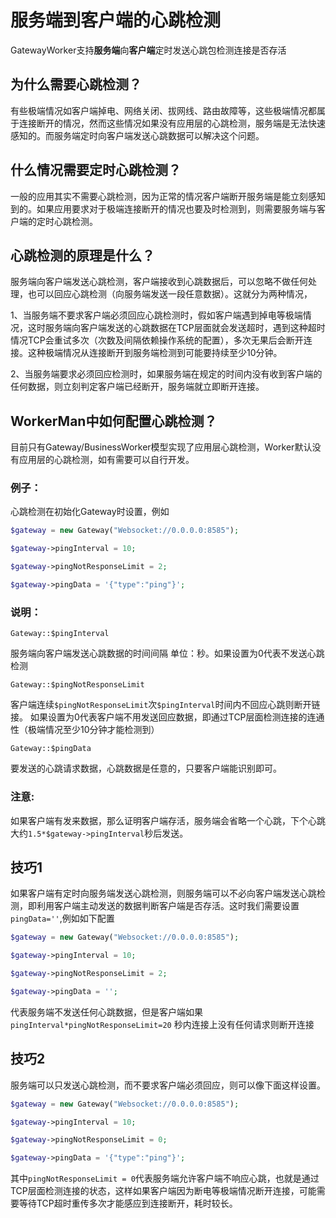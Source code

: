 # 服务端到客户端的心跳检测
GatewayWorker支持**服务端**向**客户端**定时发送心跳包检测连接是否存活

## 为什么需要心跳检测？
有些极端情况如客户端掉电、网络关闭、拔网线、路由故障等，这些极端情况都属于连接断开的情况，然而这些情况如果没有应用层的心跳检测，服务端是无法快速感知的。而服务端定时向客户端发送心跳数据可以解决这个问题。

## 什么情况需要定时心跳检测？
一般的应用其实不需要心跳检测，因为正常的情况客户端断开服务端是能立刻感知到的。如果应用要求对于极端连接断开的情况也要及时检测到，则需要服务端与客户端的定时心跳检测。

## 心跳检测的原理是什么？
服务端向客户端发送心跳检测，客户端接收到心跳数据后，可以忽略不做任何处理，也可以回应心跳检测（向服务端发送一段任意数据）。这就分为两种情况，

1、当服务端不要求客户端必须回应心跳检测时，假如客户端遇到掉电等极端情况，这时服务端向客户端发送的心跳数据在TCP层面就会发送超时，遇到这种超时情况TCP会重试多次（次数及间隔依赖操作系统的配置），多次无果后会断开连接。这种极端情况从连接断开到服务端检测到可能要持续至少10分钟。

2、当服务端要求必须回应检测时，如果服务端在规定的时间内没有收到客户端的任何数据，则立刻判定客户端已经断开，服务端就立即断开连接。

## WorkerMan中如何配置心跳检测？
目前只有Gateway/BusinessWorker模型实现了应用层心跳检测，Worker默认没有应用层的心跳检测，如有需要可以自行开发。

### 例子：
心跳检测在初始化Gateway时设置，例如
```php
$gateway = new Gateway("Websocket://0.0.0.0:8585");

$gateway->pingInterval = 10;

$gateway->pingNotResponseLimit = 2;

$gateway->pingData = '{"type":"ping"}';
```

### 说明：

``` Gateway::$pingInterval ```

服务端向客户端发送心跳数据的时间间隔 单位：秒。如果设置为0代表不发送心跳检测


``` Gateway::$pingNotResponseLimit ```

客户端连续```$pingNotResponseLimit```次```$pingInterval```时间内不回应心跳则断开链接。
如果设置为0代表客户端不用发送回应数据，即通过TCP层面检测连接的连通性（极端情况至少10分钟才能检测到）

``` Gateway::$pingData ```

要发送的心跳请求数据，心跳数据是任意的，只要客户端能识别即可。

### 注意:
如果客户端有发来数据，那么证明客户端存活，服务端会省略一个心跳，下个心跳大约```1.5*$gateway->pingInterval```秒后发送。


## 技巧1

如果客户端有定时向服务端发送心跳检测，则服务端可以不必向客户端发送心跳检测，即利用客户端主动发送的数据判断客户端是否存活。这时我们需要设置```pingData=''```,例如如下配置
```php
$gateway = new Gateway("Websocket://0.0.0.0:8585");

$gateway->pingInterval = 10;

$gateway->pingNotResponseLimit = 2;

$gateway->pingData = '';
```
代表服务端不发送任何心跳数据，但是客户端如果 ```pingInterval*pingNotResponseLimit=20``` 秒内连接上没有任何请求则断开连接

## 技巧2
服务端可以只发送心跳检测，而不要求客户端必须回应，则可以像下面这样设置。
```php
$gateway = new Gateway("Websocket://0.0.0.0:8585");

$gateway->pingInterval = 10;

$gateway->pingNotResponseLimit = 0;

$gateway->pingData = '{"type":"ping"}';
```

其中```pingNotResponseLimit = 0```代表服务端允许客户端不响应心跳，也就是通过TCP层面检测连接的状态，这样如果客户端因为断电等极端情况断开连接，可能需要等待TCP超时重传多次才能感应到连接断开，耗时较长。
